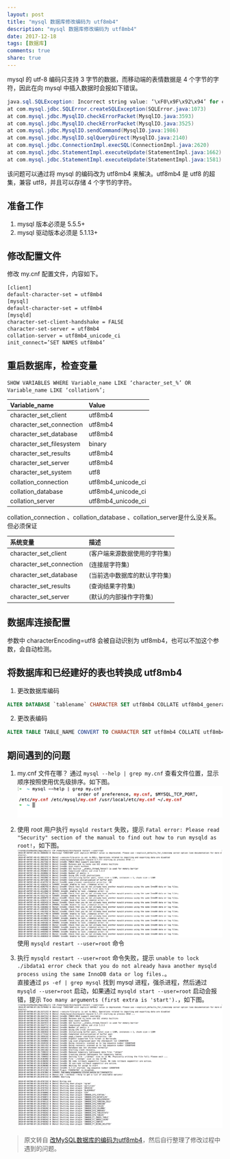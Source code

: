 ```yaml
---
layout: post
title: "mysql 数据库修改编码为 utf8mb4"
description: "mysql 数据库修改编码为 utf8mb4"
date: 2017-12-18
tags: [数据库]
comments: true
share: true
---
```


mysql 的 utf-8 编码只支持 3 字节的数据，而移动端的表情数据是 4 个字节的字符，因此在向 mysql 中插入数据时会报如下错误。

```java
java.sql.SQLException: Incorrect string value: ‘\xF0\x9F\x92\x94’ for column ‘name’ at row 1 
at com.mysql.jdbc.SQLError.createSQLException(SQLError.java:1073) 
at com.mysql.jdbc.MysqlIO.checkErrorPacket(MysqlIO.java:3593) 
at com.mysql.jdbc.MysqlIO.checkErrorPacket(MysqlIO.java:3525) 
at com.mysql.jdbc.MysqlIO.sendCommand(MysqlIO.java:1986) 
at com.mysql.jdbc.MysqlIO.sqlQueryDirect(MysqlIO.java:2140) 
at com.mysql.jdbc.ConnectionImpl.execSQL(ConnectionImpl.java:2620) 
at com.mysql.jdbc.StatementImpl.executeUpdate(StatementImpl.java:1662) 
at com.mysql.jdbc.StatementImpl.executeUpdate(StatementImpl.java:1581)
```

该问题可以通过将 mysql 的编码改为 utf8mb4 来解决。utf8mb4 是 utf8 的超集，兼容 utf8，并且可以存储 4 个字节的字符。

## 准备工作

1. mysql 版本必须是 5.5.5+
2. mysql 驱动版本必须是 5.1.13+

## 修改配置文件

修改 my.cnf 配置文件，内容如下。

```
[client] 
default-character-set = utf8mb4 
[mysql] 
default-character-set = utf8mb4 
[mysqld] 
character-set-client-handshake = FALSE 
character-set-server = utf8mb4 
collation-server = utf8mb4_unicode_ci 
init_connect=’SET NAMES utf8mb4’
```

## 重启数据库，检查变量

`SHOW VARIABLES WHERE Variable_name LIKE ‘character_set_%’ OR Variable_name LIKE ‘collation%’;`

|Variable_name|Value|
|:---|:---|
|character_set_client|utf8mb4|
|character_set_connection|utf8mb4|
|character_set_database|utf8mb4|
|character_set_filesystem|binary|
|character_set_results|utf8mb4|
|character_set_server|utf8mb4|
|character_set_system|utf8|
|collation_connection|utf8mb4_unicode_ci|
|collation_database|utf8mb4_unicode_ci|
|collation_server|utf8mb4_unicode_ci|

collation_connection 、collation_database 、collation_server是什么没关系。但必须保证

|系统变量|描述|
|:---|:---|
|character_set_client|(客户端来源数据使用的字符集)|
|character_set_connection|(连接层字符集)|
|character_set_database|(当前选中数据库的默认字符集)|
|character_set_results|(查询结果字符集)|
|character_set_server|(默认的内部操作字符集)|

## 数据库连接配置

参数中 characterEncoding=utf8 会被自动识别为 utf8mb4，也可以不加这个参数，会自动检测。

## 将数据库和已经建好的表也转换成 utf8mb4

1. 更改数据库编码
```sql
ALTER DATABASE `tablename` CHARACTER SET utf8mb4 COLLATE utf8mb4_general_ci;
```

2. 更改表编码
```sql
ALTER TABLE TABLE_NAME CONVERT TO CHARACTER SET utf8mb4 COLLATE utf8mb4_general_ci; 
```

## 期间遇到的问题

1. my.cnf 文件在哪？
通过 `mysql --help | grep my.cnf` 查看文件位置，显示顺序按照使用优先级排序。如下图。
![mysql --help | grep my.cnf](/images/my.cnf.png)

2. 使用 root 用户执行 `mysqld restart` 失败，提示 `Fatal error: Please read "Security" section of the manual to find out how to run mysqld as root!`，如下图。
![run as root](/images/error1.png)
使用 `mysqld restart --user=root` 命令

3. 执行 `mysqld restart --user=root` 命令失败，提示  `unable to lock ./ibdata1 error check that you do not already hava another mysqld process using the same InnoDB data or log files.`。<br/>
直接通过 `ps -ef | grep mysql` 找到 mysql 进程，强杀进程，然后通过 `mysqld --user=root` 启动，如果通过 `mysqld start --user=root` 启动会报错，提示 `Too many arguments (first extra is 'start').`，如下图。
![Too many arguments](/images/error2.png)

> 原文转自 [改MySQL数据库的编码为utf8mb4](https://blog.csdn.net/woslx/article/details/49685111)，然后自行整理了修改过程中遇到的问题。